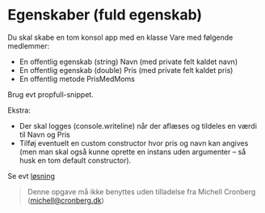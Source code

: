 ﻿# Egenskaber (fuld egenskab)

Du skal skabe en tom konsol app med en klasse Vare med følgende medlemmer:
* En offentlig egenskab (string) Navn (med private felt kaldet navn)
* En offentlig egenskab (double) Pris (med private felt kaldet pris)
* En offentlig metode PrisMedMoms 

Brug evt propfull-snippet.

Ekstra:
* Der skal logges (console.writeline) når der aflæses og tildeles en værdi til Navn og Pris
* Tilføj eventuelt en custom constructor hvor pris og navn kan angives (men man skal også kunne oprette en instans uden argumenter – så husk en tom default constructor).

Se evt [løsning](https://github.com/devcronberg/undervisning-cs-opgaver/blob/master/indkapsling-simpel-egenskab/Program.cs)

<!-- footerstart -->
> Denne opgave må ikke benyttes uden tilladelse fra Michell Cronberg (michell@cronberg.dk)
<!-- footerslut -->
